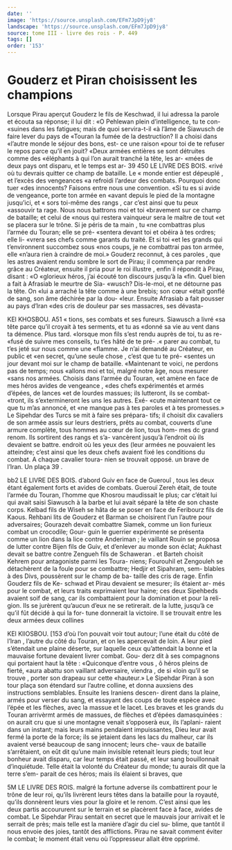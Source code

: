 ```yaml
---
date: ''
image: 'https://source.unsplash.com/EFm7JpD9jy8'
landscape: 'https://source.unsplash.com/EFm7JpD9jy8'
source: tome III - livre des rois - P. 449
tags: []
order: '153'
---
```


# Gouderz et Piran choisissent les champions

Lorsque Pirau aperçut Gouderz le fils de Keschwad, il lui adressa la parole et écouta sa réponse; il lui
dit : «O Pehlewan plein d’intelligence, tu te con- «suines dans les fatigues; mais de quoi servira-t-il «à l’âme de Siawusch de faire lever du pays de «Touran la fumée de la destruction? Il a choisi dans «l’autre monde le séjour des bons, est- ce une raison «pour toi de te refuser le repos parce qu’il en jouit? «Deux armées entières se sont détruites comme des
«éléphants à qui l’on aurait tranché la tête, les ar-
«mées de deux pays ont disparu, et le temps est ar-
39
450 LE LIVRE DES BOIS.
«rivé où tu devrais quitter ce champ de bataille. Le « monde entier est dépeuplé , et l’excès des vengeances
«a refroidi l’ardeur des combats. Pourquoi donc tuer «des innocents? Faisons entre nous une convention. «Si tu es si avide de vengeance, porte ton armée en «avant depuis le pied de la montagne jusqu’ici, et
« sors toi-même des rangs , car c’est ainsi que tu peux «assouvir ta rage. Nous nous battrons moi et toi «bravement sur ce champ de bataille; et celui de «nous qui restera vainqueur sera le maître de tout «et se placera sur le trône. Si je péris de ta main , tu «ne combattras plus l’armée du Touran; elle se pré- «sentera devant toi et obéira à tes ordres; elle li- «vrera ses chefs comme garants du traité. Et si toi «et les grands qui t’environnent succombez sous «nos coups, je ne combattrai pas ton armée, elle «n’aura rien à craindre de moi.»
Gouderz reconnut, à ces paroles , que les astres avaient rendu sombre le sort de Pirau; il commença par rendre grâce au Créateur, ensuite il pria pour le roi illustre , enfin il répondit à Pirau, disant : «O «glorieux héros, j’ai écouté ton discours jusqu’à la
«fin. Quel bien a fait à Afrasiab le meurtre de Sia- «wusch? Dis-le-moi, et ne détourne pas la tête. On «lui a arraché la tête comme à une brebis; son cœur «était gonflé de sang, son âme déchirée par la dou-
«leur. Ensuite Afrasiab a fait pousser au pays d’lran «des cris de douleur par ses massacres, ses dévasta-

KEl KHOSBOU. A51 « tions, ses combats et ses fureurs. Siawusch a livré
«sa tête parce qu’il croyait à tes serments, et tu as «donné sa vie au vent dans ta démence. Plus tard. «lorsque mon fils s’est rendu auprès de toi, tu as re- «fusé de suivre mes conseils, tu t’es hâté de te pré-
.« parer au combat, tu t’es jeté sur nous comme une «flamme. Je n’ai demandé au Créateur, en public et
«en secret, qu’une seule chose , c’est que tu te pré-
«sentes un jour devant moi sur le champ de bataille. «Maintenant te voici, ne perdons pas de temps; nous «allons moi et toi, malgré notre âge, nous mesurer «sans nos armées. Choisis dans l’armée du Touran,
«et amène en face de mes héros avides de vengeance , «des chefs expérimentés et armés d’épées, de lances
«et de lourdes massues; ils lutteront, ils se combat-
«tront, ils s’extermineront les uns les autres. Exé-
«cute maintenant tout ce que tu m’as annoncé, et «ne manque pas à tes paroles et à tes promesses.»
Le Sipehdar des Turcs se mit à faire ses prépara- tifs; il choisit dix cavaliers de son armée assis sur leurs destriers, prêts au combat, couverts d’une armure complète, tous hommes au cœur de lion, tous hom- mes dc grand renom. Ils sortirent des rangs et s’a- vancèrent jusqu’à l’endroit où ils devaient se battre.
endroit où les yeux des (leur armées ne pouvaient les atteindre; c’est ainsi que les deux chefs avaient fixé
les conditions du combat. A chaque cavalier toura- nien se trouvait opposé. un brave de l’lran. Un plaça
39 .

bb2 LE LIVRE DES BOIS. d’abord Guiv en face de Guerouî , tous les deux étant
également forts et avides de combats. Guerouï Zereh était, de toute l’armée du Touran, l’homme que Khosrou maudissait le plus; car c’était lui qui avait saisi Siawusch à la barbe et lui avait séparé la tête
de son chaste corps. Kelbad fils de Wiseh se hâta de se poser en face de Feribourz fils de Kaous. Rehbani lits de Gouderz et Barman se choisirent l’un l’autre
pour adversaires; Gourazeh devait combattre Siamek, comme un lion furieux combat un crocodile; Gour- guin le guerrier expérimenté se présenta comme un
lion dans la lice contre Anderiman ; le vaillant Rouin se proposa de lutter contre Bijen fils de Guiv, et d’enlever au monde son éclat; Aukhast devait se battre contre Zengueh fils de Schaweran . et Barteh choisit Kehrem pour antagoniste parmi les Toura- niens; Fourouhil et Zengouleh se détachèrent de la foule pour se combattre; Hedjir et Sipahram, sem- blables à des Divs, poussèrent sur le champ de ba- taille des cris de rage. Enfin Gouderz fils de Ke- schwad et Pirau devaient se mesurer; ils étaient ar- més pour le combat, et leurs traits exprimaient leur haine; ces deux Sipehbeds avaient soif de sang, car ils combattaient pour la domination et pour la reli- gion. Ils se jurèrent qu’aucun d’eux ne se retirerait.
de la lutte, jusqu’à ce qu’il fût décidé à qui la for-
tune donnerait la victoire.
Il se trouvait entre les deux armées deux collines

KEl KIlOSBOU. [153 d’où l’on pouvait voir tout autour; l’une était du
côté de l’lran , l’autre du côté du Touran, et on les
apercevait de loin. A leur pied s’étendait une plaine déserte, sur laquelle ceux qu’attendait la bonne et
la mauvaise fortune devaient livrer combat. Gou- derz dit à ses compagnons qui portaient haut la tête : «Quiconque d’entre vous , ô héros pleins de fierté,
«aura abattu son vaillant adversaire, viendra , de si «loin qu’il se trouve , porter son drapeau sur cette
«hauteur.» Le Sipehdar Piran à son tour plaça son étendard sur l’autre colline, et donna auxsiens des instructions semblables. Ensuite les Iraniens descen- dirent dans la plaine, armés pour verser du sang, et essayant des coups de toute espèce avec l’épée et les
flèches, avec la massue et le lacet. Les braves et les grands du Touran arrivèrmt armés de massues, de flèches et d’épées damasquinées : on aurait cru que
si une montagne venait s’opposerà eux, ils l’aplani-
raient dans un instant; mais leurs mains pendaient impuissantes, Dieu leur avait fermé la porte de la force; ils se jetaient dans les lacs du malheur, car ils avaient versé beaucoup de sang innocent; leurs che- vaux de bataille s’arrêtaient, on eût dit qu’une main
invisible retenait leurs pieds; tout leur bonheur avait disparu, car leur temps était passé, et leur sang bouillonnait d’inquiétude. Telle était la volonté du
Créateur du monde; tu aurais dit que la terre s’em- parait de ces héros; mais ils élaient si braves, que

5M LE LIVRE DES ROIS.
malgré la fortune adverse ils combattirent pour le trône de leur roi, qu’ils livrèrent leurs têtes dans la
bataille pour la royauté, qu’ils donnèrent leurs vies
pour la gloire et le renom. C’est ainsi que les deux partis accoururent sur le terrain et se placèrent face à face, avides de combat. Le Sipehdar Pirau sentait en secret que le mauvais jour arrivait et le serrait de près; mais telle est la manière d’agir du ciel su- blime, que tantôt il nous envoie des joies, tantôt des afflictions. Pirau ne savait comment éviter le combat; le moment était venu où l’oppresseur allait
être opprimé.
